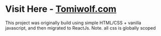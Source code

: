 # Visit Here - [**Tomiwolf.com**](https://tomiwolff.netlify.app/) <br>
This project was originally build using simple HTML/CSS + vanilla javascript, and then migrated to ReactJs.
Note. all css is globally scoped
